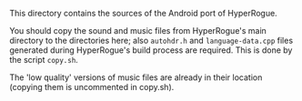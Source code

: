 This directory contains the sources of the Android port of HyperRogue.

You should copy the sound and music files from HyperRogue's main directory to
the directories here; also `autohdr.h` and `language-data.cpp` files generated during HyperRogue's build
process are required. This is done by the script `copy.sh`.

The 'low quality' versions of music files are already in their location (copying them
is uncommented in copy.sh).
